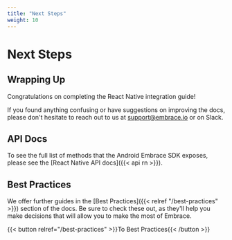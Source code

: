 ```yaml
---
title: "Next Steps"
weight: 10
---
```


# Next Steps

## Wrapping Up

Congratulations on completing the React Native integration guide! 

If you found anything confusing or have suggestions on improving the docs,
please don't hesitate to reach out to us at <support@embrace.io> or on Slack.

## API Docs

To see the full list of methods that the Android Embrace SDK exposes, please see
the [React Native API docs]({{< api rn >}}).

## Best Practices

We offer further guides in the [Best Practices]({{< relref "/best-practices" >}}) section of the docs.
Be sure to check these out, as they'll help you make decisions that will allow you to make the most of Embrace.

{{< button relref="/best-practices" >}}To Best Practices{{< /button >}}
